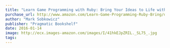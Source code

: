 ```yaml
---
title: "Learn Game Programming with Ruby: Bring Your Ideas to Life with Gosu"
purchase_url: http://www.amazon.com/Learn-Game-Programming-Ruby-Bring/dp/1680500732%3FSubscriptionId%3DAKIAIVZLK2PABGQI2KAQ%26tag%3Deverrail-20%26linkCode%3Dxm2%26camp%3D2025%26creative%3D165953%26creativeASIN%3D1680500732
author: "Mark Sobkowicz"
publisher: "Pragmatic Bookshelf"
date: 2016-01-14
image: http://ecx.images-amazon.com/images/I/41hkEJpZRIL._SL75_.jpg
tags:
---
```


